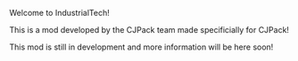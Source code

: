 Welcome to IndustrialTech!

This is a mod developed by the CJPack team made specificially for CJPack!

This mod is still in development and more information will be here soon!
